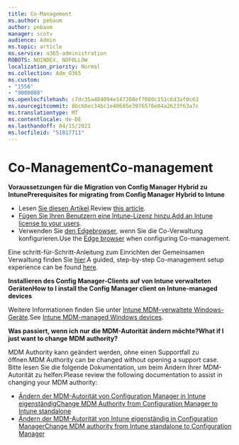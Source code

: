 ```yaml
---
title: Co-Management
ms.author: pebaum
author: pebaum
manager: scotv
audience: Admin
ms.topic: article
ms.service: o365-administration
ROBOTS: NOINDEX, NOFOLLOW
localization_priority: Normal
ms.collection: Adm_O365
ms.custom:
- "1556"
- "9000080"
ms.openlocfilehash: c7dc35a484894e147208ef7080c151c6d3af0c63
ms.sourcegitcommit: 8bc60ec34bc1e40685e3976576e04a2623f63a7c
ms.translationtype: MT
ms.contentlocale: de-DE
ms.lasthandoff: 04/15/2021
ms.locfileid: "51817711"
---
```

# <a name="co-management"></a><span data-ttu-id="31049-102">Co-Management</span><span class="sxs-lookup"><span data-stu-id="31049-102">Co-management</span></span>

<span data-ttu-id="31049-103">**Voraussetzungen für die Migration von Config Manager Hybrid zu Intune**</span><span class="sxs-lookup"><span data-stu-id="31049-103">**Prerequisites for migrating from Config Manager Hybrid to Intune**</span></span>

- <span data-ttu-id="31049-104">Lesen [Sie diesen Artikel](https://docs.microsoft.com/mem/configmgr/mdm/understand/what-happened-to-hybrid).</span><span class="sxs-lookup"><span data-stu-id="31049-104">Review [this article](https://docs.microsoft.com/mem/configmgr/mdm/understand/what-happened-to-hybrid).</span></span>
- <span data-ttu-id="31049-105">[Fügen Sie Ihren Benutzern eine Intune-Lizenz hinzu.](https://docs.microsoft.com/mem/intune/fundamentals/licenses-assign)</span><span class="sxs-lookup"><span data-stu-id="31049-105">[Add an Intune license to your users](https://docs.microsoft.com/mem/intune/fundamentals/licenses-assign).</span></span>
- <span data-ttu-id="31049-106">Verwenden Sie [den Edgebrowser,](https://www.microsoft.com/edge) wenn Sie die Co-Verwaltung konfigurieren.</span><span class="sxs-lookup"><span data-stu-id="31049-106">Use the [Edge browser](https://www.microsoft.com/edge) when configuring Co-management.</span></span>

<span data-ttu-id="31049-107">Eine schritt-für-Schritt-Anleitung zum Einrichten der Gemeinsamen Verwaltung finden Sie [hier](https://admin.microsoft.com/AdminPortal/Home?#/modernonboarding/comanagesetupguide).</span><span class="sxs-lookup"><span data-stu-id="31049-107">A guided, step-by-step Co-management setup experience can be found [here](https://admin.microsoft.com/AdminPortal/Home?#/modernonboarding/comanagesetupguide).</span></span>

<span data-ttu-id="31049-108">**Installieren des Config Manager-Clients auf von Intune verwalteten Geräten**</span><span class="sxs-lookup"><span data-stu-id="31049-108">**How to I install the Config Manager client on Intune-managed devices**</span></span>

<span data-ttu-id="31049-109">Weitere Informationen finden Sie unter [Intune MDM-verwaltete Windows-Geräte](https://docs.microsoft.com/mem/configmgr/core/clients/deploy/deploy-clients-to-windows-computers#bkmk_mdm).</span><span class="sxs-lookup"><span data-stu-id="31049-109">See [Intune MDM-managed Windows devices](https://docs.microsoft.com/mem/configmgr/core/clients/deploy/deploy-clients-to-windows-computers#bkmk_mdm).</span></span>

<span data-ttu-id="31049-110">**Was passiert, wenn ich nur die MDM-Autorität ändern möchte?**</span><span class="sxs-lookup"><span data-stu-id="31049-110">**What if I just want to change MDM authority?**</span></span>

<span data-ttu-id="31049-111">MDM Authority kann geändert werden, ohne einen Supportfall zu öffnen.</span><span class="sxs-lookup"><span data-stu-id="31049-111">MDM Authority can be changed without opening a support case.</span></span> <span data-ttu-id="31049-112">Bitte lesen Sie die folgende Dokumentation, um beim Ändern Ihrer MDM-Autorität zu helfen:</span><span class="sxs-lookup"><span data-stu-id="31049-112">Please review the following documentation to assist in changing your MDM authority:</span></span>

- [<span data-ttu-id="31049-113">Ändern der MDM-Autorität von Configuration Manager in Intune eigenständig</span><span class="sxs-lookup"><span data-stu-id="31049-113">Change MDM Authority from Configuration Manager to Intune standalone</span></span>](https://docs.microsoft.com/mem/configmgr/mdm/understand/what-happened-to-hybrid)
- [<span data-ttu-id="31049-114">Ändern der MDM-Autorität von Intune eigenständig in Configuration Manager</span><span class="sxs-lookup"><span data-stu-id="31049-114">Change MDM authority from Intune standalone to Configuration Manager</span></span>](https://docs.microsoft.com/mem/configmgr/mdm/understand/what-happened-to-hybrid)
